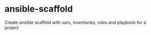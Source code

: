 # ansible-scaffold
Create ansible scaffold with vars, inventories, roles and playbook for a project
